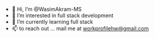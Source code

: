 - 👋 Hi, I’m @WasimAkram-MS
- 👀 I’m interested in full stack development
- 🌱 I’m currently learning full stack
- 📫  to reach out ... mail me at workprofilehw@gmail.com

<!---
WasimAkram-MS/WasimAkram-MS is a ✨ special ✨ repository because its `README.md` (this file) appears on your GitHub profile.
You can click the Preview link to take a look at your changes.
--->
